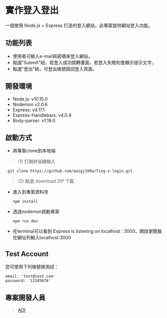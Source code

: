 # 實作登入登出
一個使用 Node.js + Express 打造的登入網站，此專案提供網站登入功能。

## 功能列表
- 使用者可輸入e-mail與密碼來登入網站。
- 點選"Submit"紐，若登入成功跳轉畫面，若登入失敗則會顯示提示文字。
- 點選"登出"紐，可登出帳號跳回登入頁面。

## 開發環境
- Node.js: v10.15.0
- Nodemon v2.0.6
- Express: v4.17.1
- Express-Handlebars: v4.0.4
- Body-parser: v1.19.0

## 啟動方式
- 將專案clone到本地端
> (1) 打開終端機輸入 
 ```
  git clone https://github.com/aoigj100a/Ting-s-login.git
```
> (2) 點選 download ZIP 下載
 

- 進入到專案資料夾
  ```
  npm install
  ```

- 透過nodemon啟動專案
  ```
  npm run dev
  ```

- 在terminal可以看到 Express is listening on localhost : 3000，開啟瀏覽器在網址列輸入localhost:3000

## Test Account
您可使用下列帳號做測試：
```
email: 'test@test.com'
password: '12345678'
```

## 專案開發人員
> [AOI](https://github.com/aoigj100a)